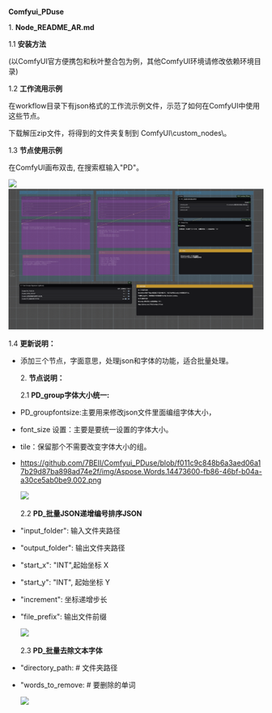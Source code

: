 
**Comfyui\_PDuse**

<a name="heading_0"></a>1. **Node\_README\_AR.md**

<a name="heading_1"></a>1.1 **安装方法**

(以ComfyUI官方便携包和秋叶整合包为例，其他ComfyUI环境请修改依赖环境目录)

<a name="heading_2"></a>1.2 **工作流用示例**

在workflow目录下有json格式的工作流示例文件，示范了如何在ComfyUI中使用这些节点。

下载解压zip文件，将得到的文件夹复制到 ComfyUI\custom\_nodes\。

<a name="heading_3"></a>1.3 **节点使用示例**

在ComfyUI画布双击, 在搜索框输入"PD"。

![](Aspose.Words.14473600-fb86-46bf-b04a-a30ce5ab0be9.001.png)
![PD_节点汇总](https://github.com/7BEII/Comfyui_PDuse/blob/f48458d80e45e3a36bac2e368197fc94be6f9eec/workflow/PD_%E8%8A%82%E7%82%B9%E6%B1%87%E6%80%BB.png)

<a name="heading_4"></a>1.4 **更新说明：**

- 添加三个节点，字面意思，处理json和字体的功能，适合批量处理。

  <a name="heading_5"></a>2. **节点说明：**

  <a name="heading_6"></a>2.1 **PD\_group字体大小统一:**

- PD\_groupfontsize:主要用来修改json文件里面编组字体大小，
- font\_size 设置：主要是要统一设置的字体大小。
- tile：保留那个不需要改变字体大小的组。
- https://github.com/7BEII/Comfyui_PDuse/blob/f011c9c848b6a3aed06a17b29d87ba898ad74e2f/img/Aspose.Words.14473600-fb86-46bf-b04a-a30ce5ab0be9.002.png

  ![](Aspose.Words.14473600-fb86-46bf-b04a-a30ce5ab0be9.002.png)

  <a name="heading_7"></a>2.2 **PD\_批量JSON递增编号排序JSON**

- "input\_folder":   输入文件夹路径         
- "output\_folder":  输出文件夹路径
- "start\_x": "INT",起始坐标 X
- "start\_y": "INT",   起始坐标 Y
- "increment": 坐标递增步长
- "file\_prefix": 输出文件前缀

  ![](Aspose.Words.14473600-fb86-46bf-b04a-a30ce5ab0be9.003.png)

  <a name="heading_8"></a>2.3 **PD\_批量去除文本字体**

- "directory\_path:  # 文件夹路径
- "words\_to\_remove: # 要删除的单词

  ![](Aspose.Words.14473600-fb86-46bf-b04a-a30ce5ab0be9.004.png)


